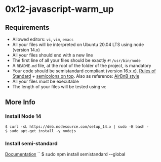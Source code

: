 # 0x12-javascript-warm_up

## Requirements

   - Allowed editors: `vi`, `vim`, `emacs`
   - All your files will be interpreted on Ubuntu 20.04 LTS using node (version 14.x)
   - All your files should end with a new line
   - The first line of all your files should be exactly `#!/usr/bin/node`
   - A `README.md` file, at the root of the folder of the project, is mandatory
   - Your code should be semistandard compliant (version 16.x.x). [Rules of Standard](https://alx-intranet.hbtn.io/rltoken/1T1yg1vOAChRN20Yyz8crw) + [semicolons on top](https://alx-intranet.hbtn.io/rltoken/35q5Pc6A6KWPyd3kGeRQFg). Also as reference: [AirBnB style](https://alx-intranet.hbtn.io/rltoken/ilo9MmB3u0utJZjZat-W3Q)
   - All your files must be executable
   - The length of your files will be tested using `wc`

## More Info
### Install Node 14
```
$ curl -sL https://deb.nodesource.com/setup_14.x | sudo -E bash -
$ sudo apt-get install -y nodejs
```
### Install semi-standard

[Documentation](https://alx-intranet.hbtn.io/rltoken/35q5Pc6A6KWPyd3kGeRQFg)
``
$ sudo npm install semistandard --global
```